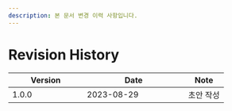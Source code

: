 ```yaml
---
description: 본 문서 변경 이력 사항입니다.
---
```


# Revision History

<table><thead><tr><th width="134.33333333333331">Version</th><th width="188">Date</th><th>Note</th></tr></thead><tbody><tr><td>1.0.0</td><td>2023-08-29</td><td>초안 작성</td></tr></tbody></table>
